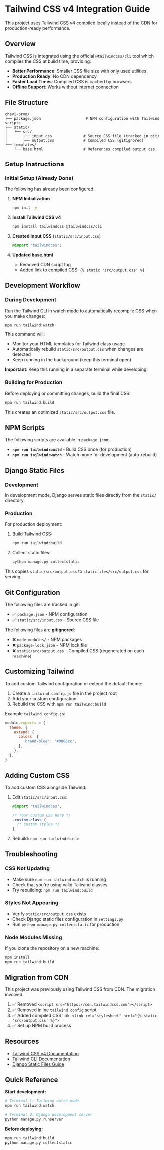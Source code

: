# Tailwind CSS v4 Integration Guide

This project uses Tailwind CSS v4 compiled locally instead of the CDN for production-ready performance.

## Overview

Tailwind CSS is integrated using the official `@tailwindcss/cli` tool which compiles the CSS at build time, providing:
- **Better Performance**: Smaller CSS file size with only used utilities
- **Production Ready**: No CDN dependency
- **Faster Load Times**: Compiled CSS is cached by browsers
- **Offline Support**: Works without internet connection

## File Structure

```
chavi-prom/
├── package.json                    # NPM configuration with Tailwind scripts
├── static/
│   └── src/
│       ├── input.css              # Source CSS file (tracked in git)
│       └── output.css             # Compiled CSS (gitignored)
└── templates/
    └── base.html                  # References compiled output.css
```

## Setup Instructions

### Initial Setup (Already Done)

The following has already been configured:

1. **NPM Initialization**
   ```bash
   npm init -y
   ```

2. **Install Tailwind CSS v4**
   ```bash
   npm install tailwindcss @tailwindcss/cli
   ```

3. **Created Input CSS** (`static/src/input.css`)
   ```css
   @import "tailwindcss";
   ```

4. **Updated base.html**
   - Removed CDN script tag
   - Added link to compiled CSS: `{% static 'src/output.css' %}`

## Development Workflow

### During Development

Run the Tailwind CLI in watch mode to automatically recompile CSS when you make changes:

```bash
npm run tailwind:watch
```

This command will:
- Monitor your HTML templates for Tailwind class usage
- Automatically rebuild `static/src/output.css` when changes are detected
- Keep running in the background (keep this terminal open)

**Important**: Keep this running in a separate terminal while developing!

### Building for Production

Before deploying or committing changes, build the final CSS:

```bash
npm run tailwind:build
```

This creates an optimized `static/src/output.css` file.

## NPM Scripts

The following scripts are available in `package.json`:

- **`npm run tailwind:build`** - Build CSS once (for production)
- **`npm run tailwind:watch`** - Watch mode for development (auto-rebuild)

## Django Static Files

### Development
In development mode, Django serves static files directly from the `static/` directory.

### Production
For production deployment:

1. Build Tailwind CSS:
   ```bash
   npm run tailwind:build
   ```

2. Collect static files:
   ```bash
   python manage.py collectstatic
   ```

This copies `static/src/output.css` to `staticfiles/src/output.css` for serving.

## Git Configuration

The following files are tracked in git:
- ✅ `package.json` - NPM configuration
- ✅ `static/src/input.css` - Source CSS file

The following files are **gitignored**:
- ❌ `node_modules/` - NPM packages
- ❌ `package-lock.json` - NPM lock file
- ❌ `static/src/output.css` - Compiled CSS (regenerated on each machine)

## Customizing Tailwind

To add custom Tailwind configuration or extend the default theme:

1. Create a `tailwind.config.js` file in the project root
2. Add your custom configuration
3. Rebuild the CSS with `npm run tailwind:build`

Example `tailwind.config.js`:
```javascript
module.exports = {
  theme: {
    extend: {
      colors: {
        'brand-blue': '#0066cc',
      },
    },
  },
}
```

## Adding Custom CSS

To add custom CSS alongside Tailwind:

1. Edit `static/src/input.css`:
   ```css
   @import "tailwindcss";
   
   /* Your custom CSS here */
   .custom-class {
     /* custom styles */
   }
   ```

2. Rebuild: `npm run tailwind:build`

## Troubleshooting

### CSS Not Updating
- Make sure `npm run tailwind:watch` is running
- Check that you're using valid Tailwind classes
- Try rebuilding: `npm run tailwind:build`

### Styles Not Appearing
- Verify `static/src/output.css` exists
- Check Django static files configuration in `settings.py`
- Run `python manage.py collectstatic` for production

### Node Modules Missing
If you clone the repository on a new machine:
```bash
npm install
npm run tailwind:build
```

## Migration from CDN

This project was previously using Tailwind CSS from CDN. The migration involved:

1. ✅ Removed `<script src="https://cdn.tailwindcss.com"></script>`
2. ✅ Removed inline `tailwind.config` script
3. ✅ Added compiled CSS link: `<link rel="stylesheet" href="{% static 'src/output.css' %}">`
4. ✅ Set up NPM build process

## Resources

- [Tailwind CSS v4 Documentation](https://tailwindcss.com/docs/)
- [Tailwind CLI Documentation](https://tailwindcss.com/docs/installation)
- [Django Static Files Guide](https://docs.djangoproject.com/en/stable/howto/static-files/)

## Quick Reference

**Start development:**
```bash
# Terminal 1: Tailwind watch mode
npm run tailwind:watch

# Terminal 2: Django development server
python manage.py runserver
```

**Before deploying:**
```bash
npm run tailwind:build
python manage.py collectstatic
```
